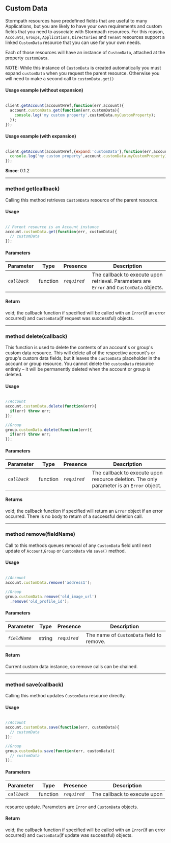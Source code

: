 ## Custom Data

Stormpath resources have predefined fields that are useful to many Applications,
but you are likely to have your own requirements and custom fields that you need
to associate with Stormpath resources. For this reason, `Accounts`, `Groups`,
`Applications`, `Directories` and `Tenant` resources support a linked `CustomData`
resource that you can use for your own needs.

Each of those resources will have an instance of `CustomData`, attached at the
property `customData`.

NOTE:  While this instance of `CustomData` is created automatically you must
expand `customData` when you request the parent resource.  Otherwise you will
need to make a second call to `customData.get()`

#### Usage example (without expansion)

```javascript

client.getAccount(accountHref,function(err,account){
  account.customData.get(function(err,customData){
    console.log('my custom property',customData.myCustomProperty);
  });
});
```

#### Usage example (with expansion)

```javascript

client.getAccount(accountHref,{expand:'customData'},function(err,account){
  console.log('my custom property',account.customData.myCustomProperty);
});
```

**Since**: 0.1.2

---

<a name="get"></a>
### <span class="member">method</span> get(callback)

Calling this method retrieves `CustomData` resource of the parent resource.

#### Usage

```javascript

// Parent resource is an Account instance
account.customData.get(function(err, customData){
  // customData
});

```

#### Parameters

| Parameter   | Type            | Presence   | Description
|-------------|---------------- |----------- | -----------
| *`callback`* | function | *`required`* | The callback to execute upon retrieval. Parameters are `Error` and `CustomData` objects.


#### Return

void; the callback function if specified will be called with an
`Error`(if an error occurred) and
`CustomData`(if request was successful) objects.

---

<a name="delete"></a>
### <span class="member">method</span> delete(callback)

This function is used to delete the contents of an account's or group's custom data resource.
 This will delete all of the respective account's or group's custom data fields, but it leaves
 the `customData` placeholder in the account or group resource. You cannot delete the `customData`
 resource entirely – it will be permanently deleted when the account or group is
 deleted.

#### Usage

```javascript

//Account
account.customData.delete(function(err){
  if(err) throw err;
});

//Group
group.customData.delete(function(err){
  if(err) throw err;
});

```


#### Parameters

| Parameter   | Type            | Presence   | Description
|-------------|---------------- |----------- | -----------
| *`callback`* | function | *`required`* | The callback to execute upon resource deletion. The only parameter is an `Error` object.

#### Returns
void; the callback function if specified will return an `Error` object if an error occurred.  There is no body to return of a successful deletion call.

---

<a name="remove"></a>
### <span class="member">method</span> remove(fieldName)

Call to this methods queues removal of any `CustomData` field until next
 update of `Account`,`Group` or `CustomData` via `save()` method.

#### Usage

```javascript

//Account
account.customData.remove('address1');

//Group
group.customData.remove('old_image_url')
  .remove('old_profile_id');

```

#### Parameters

| Parameter   | Type            | Presence   | Description
|-------------|---------------- |----------- | -----------
| *`fieldName`* | string | *`required`* | The name of `CustomData` field to remove.


#### Return

Current custom data instance, so remove calls can be chained.

---

<a name="save"></a>
### <span class="member">method</span> save(callback)

Calling this method updates `CustomData` resource directly.

#### Usage

```javascript

//Account
account.customData.save(function(err, customData){
  // customData
});

//Group
group.customData.save(function(err, customData){
  // customData
});

```

#### Parameters

| Parameter   | Type            | Presence   | Description
|-------------|---------------- |----------- | -----------
| *`callback`* | function | *`required`* | The callback to execute upon
 resource update. Parameters are `Error` and `CustomData` objects.


#### Return

void; the callback function if specified will be called with an
`Error`(if an error occurred) and
`CustomData`(if update was successful) objects.